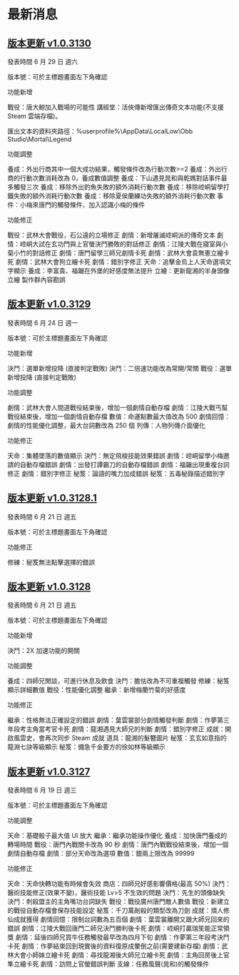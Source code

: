 # 最新消息

## [版本更新 v1.0.3130](https://store.steampowered.com/news/app/1859910/view/4267805297642838656?l=tchinese)

發表時間
6 月 29 日 週六

版本號：可於主標題畫面左下角確認

功能新增

戰役：唐大鯨加入戰場的可能性
講經堂：活俠傳新增匯出傳奇文本功能(不支援 Steam 雲端存檔)。

匯出文本的資料夾路徑：%userprofile%\AppData\LocalLow\Obb Studio\Mortal\Legend

功能調整

養成：外出行商其中一個大成功結果，觸發條件改為行動次數>=2
養成：外出行商的行動次數消耗改為 0，養成數值調整
養成：下山遇見晁和與乾媽對話事件最多觸發三次
養成：移除外出釣魚失敗的額外消耗行動次數
養成：移除崆峒留學打鐵失敗的額外消耗行動次數
養成：移除夏侯蘭練功失敗的額外消耗行動次數
事件：小梅來唐門的觸發條件，加入認識小梅的條件

功能修正

戰役：武林大會戰役，石公遠的立場修正
劇情：新增屠滅崆峒派的傳奇文本
劇情：崆峒大試在玄功門與上官螢決鬥勝敗的對話修正
劇情：江陵大戰在寢室與小菊小竹的對話修正
劇情：唐門留學三師兄劇情卡死
劇情：武林大會袁無憲立繪卡死
劇情：武林大會狗立繪卡死
劇情：錯別字修正
天命：追擊金烏上人天命選項文字顯示
養成：李富貴、福韞在外堡的好感度無法提升
立繪：更新龍湘的半身頭像立繪
製作群內容勘誤

## [版本更新 v1.0.3129](https://store.steampowered.com/news/app/1859910/view/4204754268648635765?l=tchinese)

發表時間
6 月 24 日 週一

版本號：可於主標題畫面左下角確認

功能新增

決鬥：選單新增投降 (直接判定戰敗)
決鬥：二倍速功能改為常開/常關
戰役：選單新增投降 (直接判定戰敗)

功能調整

劇情：武林大會人間道戰役結束後，增加一個劇情自動存檔
劇情：江陵大戰丐幫戰役結束後，增加一個劇情自動存檔
數值：命運點數最大值改為 500
劇情回憶：劇情的性能優化調整，最大台詞數改為 250 個
列傳：人物列傳介面優化

功能修正

天命：集體墜落的數值顯示
決鬥：無定飛梭技能效果錯誤
劇情：崆峒留學小梅邀請的自動存檔錯誤
劇情：出發打譚霸刀的自動存檔錯誤
劇情：福韞出現重複台詞修正
劇情：錯別字修正
秘笈：論語的嘴力加成錯誤
秘笈：五毒秘錄描述錯別字

## [版本更新 v1.0.3128.1](https://store.steampowered.com/news/app/1859910/view/4204754268638692856?l=tchinese)

發表時間
6 月 21 日 週五

版本號：可於主標題畫面左下角確認

功能修正

修練：秘笈無法點擊選擇的錯誤

## [版本更新 v1.0.3128](https://store.steampowered.com/news/app/1859910/view/4204754268638299112?l=tchinese)

發表時間
6 月 21 日 週五

版本號：可於主標題畫面左下角確認

功能新增

決鬥：2X 加速功能的開關

功能調整

養成：四師兄閒談，可進行休息及飲食
決鬥：膽怯改為不可重複觸發
修練：秘笈顯示詳細數值
戰役：性能優化調整
繼承：新增梅蘭竹菊的好感度

功能修正

繼承：性格無法正確設定的錯誤
劇情：葉雲裳部分劇情觸發判斷
劇情：作夢第三年段考主角當考官卡死
劇情：龍湘遇見大師兄的判斷
劇情：錯別字修正
成就：開啟風雲史，會再次同步 Steam 成就
道具：龍湘的髮簪圖片
秘笈：玄玄如意指的龍淵七訣等級顯示
秘笈：備急千金要方的徐如林等級顯示

## [版本更新 v1.0.3127](https://store.steampowered.com/news/app/1859910/view/4204754268631023374?l=tchinese)

發表時間
6 月 19 日 週三

版本號：可於主標題畫面左下角確認

功能調整

天命：基礎骰子最大值 UI 放大
繼承：繼承功能操作優化
養成：加快唐門養成的轉場時間
戰役：唐門內戰關卡改為 90 秒
劇情：唐門內戰戰役結束後，增加一個劇情自動存檔
劇情：部分天命改為選項
數值：銀兩上限改為 99999

功能修正

天命：天命快轉功能有時候會失效
商店：四師兄好感影響價格(最高 50%)
決鬥：醫術技能修正(效果不變)，醫術技能 Lv>5 不生效的問題
決鬥：先生的頭像缺失
決鬥：刺殺盟主的主角嘴功台詞缺失
戰役：戰役廣州唐門敵人數值
戰役：新建立的戰役自動存檔會保存技能設定
秘笈：千刀萬剮殺的類型改為刀劍
成就：煩人修仙成就獲得
劇情回憶：限制台詞數為五百個
劇情：葉雲裳離開又跟大師兄回來的錯誤
劇情：江陵大戰回唐門二師兄決鬥勝利後卡死
劇情：崆峒打贏瑞笙能正常領獎
劇情：延後四師兄買牛任務觸發最早改為四月下旬
劇情：作夢第三年段考決鬥卡死
劇情：作夢結束回到現實後的資料復原成暈倒之前(需要建新存檔)
劇情：武林大會小師妹立繪卡死
劇情：尋找龍湘後大師兄立繪卡死
劇情：主角回房後上官隼立繪卡死
劇情：訪問上官螢錯誤判斷
支線：任務風聲(晁和)的觸發條件
